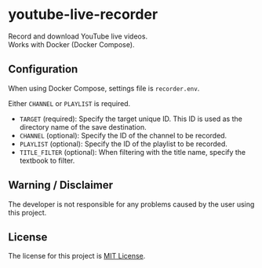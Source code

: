 # youtube-live-recorder

Record and download YouTube live videos.  
Works with Docker (Docker Compose).

## Configuration

When using Docker Compose, settings file is `recorder.env`.

Either `CHANNEL` or `PLAYLIST` is required.

- `TARGET` (required): Specify the target unique ID. This ID is used as the directory name of the save destination.
- `CHANNEL` (optional): Specify the ID of the channel to be recorded.
- `PLAYLIST` (optional): Specify the ID of the playlist to be recorded.
- `TITLE_FILTER` (optional): When filtering with the title name, specify the textbook to filter.

## Warning / Disclaimer

The developer is not responsible for any problems caused by the user using this project.

## License

The license for this project is [MIT License](LICENSE).
